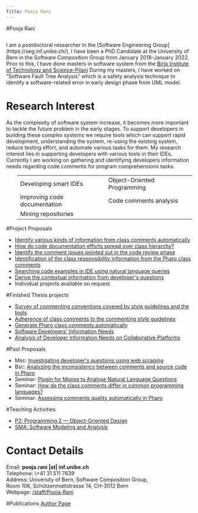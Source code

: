 ```yaml
---
Title: Pooja Rani
---
```

#Pooja Rani
<div class="contents column span-16"><p>I am a postdoctoral researcher in the [Software Engineering Group](https://seg.inf.unibe.ch/). I have been a PhD Candidate at the University of Bern in the Software Composition Group from January 2018-January 2022. Prior to this, I have done masters in software system from the 
    <a title="http://www.bits-pilani.ac.in” class=" external" href=" http://www.bits-pilani.ac.in">Birla Institute of Technology and Science-Pilani</a>
                                                                                                     During my masters, I have worked on “Software Fault Tree Analysis” which is a safety analysis technique to identify a software-related error in early design phase from UML model.</p>
<h1> Research Interest </h1>
<p>
As the complexity of software system increase, it becomes more important to tackle the future problem in the early stages.  To support developers in building these complex systems we require tools which can support rapid development, understanding the system, re-using the existing system, reduce testing effort, and automate various tasks for them. My research interest lies in supporting developers with various tools in their IDEs. 
Currently I am working on gathering and identifying developers information needs regarding code comments for program comprehensions tasks.
</p><div style="padding-left: 30px;"><p></p><table><tbody><tr><td>Developing smart IDEs</td><td> Object-Oriented Programming</td></tr><tr><td>Improving code documentation </td><td>Code comments analysis</td></tr><tr><td>Mining repositories</td></tr>
</tbody></table><p></p></div>                                        
                                                                                                <p></p>

#Project Proposals

-  [Identify various kinds of information from class comments automatically](/wiki/projects/mastersbachelorsprojects/Identify-information-types-from-class-comments-automatically)
-  [How do code documentation efforts spread over class hierarchy?](/wiki/projects/mastersbachelorsprojects/How-code-documentation-efforts-spread-over-hierarchy?)
-  [Identify the comment issues pointed out in the code review phase](/wiki/projects/mastersbachelorsprojects/Identify-comments-related-issues-in-code-review)
-  [Identification of the class responsibility information from the Pharo class comments](/wiki/projects/mastersbachelorsprojects/Identification-of-the-class-responsibilty-information-from-the-Pharo-class-comment)
-  [Searching code examples in IDE using natural language queries](/wiki/projects/mastersbachelorsprojects/Searching-code-examples-in-IDE)
-  [Derive the contextual information from developer's questions](/wiki/projects/mastersbachelorsprojects/Derive-the-context)
-  Individual projects available on request.

#Finished Thesis projects

- [Survey of commenting conventions covered by style guidelines and the tools](/wiki/projects/mastersbachelorsprojects/Commenting-conventions-in-style-guidelines-style-checkers)
-  [Adherence of class comments to the commenting style guidelines](/wiki/projects/mastersbachelorsprojects/Adherence-of-class-comments-style-guidelines)
-  [ Generate Pharo class comments automatically](/wiki/projects/mastersbachelorsprojects/Automatically-generate-Pharo-class-comments)
-  [Software Developers' Information Needs](/archive/projects/Rich19a.pdf)
-  [Analysis of Developer Information Needs on Collaborative Platforms](/archive/masters/Birr20a.pdf)

#Past Proposals

-  Msc: [Investigating developer's questions using web scraping](/wiki/projects/mastersbachelorsprojects/Investigating-developer___s-questions-using-web-scraping)
-  Bsc: [Analyzing the inconsistency between comments and source code in Pharo](/wiki/projects/mastersbachelorsprojects/Analyzing-the-inconsistency-between-comments-and-source-code-in-Pharo)
-  Seminar: [Plugin for Moose to Analyse Natural Language Questions](/wiki/projects/archive/Moose-plugin-for-nlp)
-  Seminar: [How do the class comments differ in common programming languages?](/wiki/projects/mastersbachelorsprojects/How-class-comments-differ-in-common-programming-languages?)
-  Seminar: [Assessing comments quality automatically  in Pharo](/wiki/projects/mastersbachelorsprojects/Assess-quality-of-pharo-comments)


#Teaching Activities

-  [P2: Programming 2 &mdash; Object-Oriented Design](/teaching/p2)
-  [SMA: Software Modeling and Analysis](/teaching/sma)

<h1> Contact Details</h1>
<dl><dt> Email: <strong>pooja.rani |at| inf.unibe.ch</strong></dt><dt> Telephone: \+41 31 511 7639</dt><dt> Address: University of Bern, Software Composition Group,<br /> Room 106, Schützenmattstrasse 14, CH-3012 Bern</dt><dt> Webpage: <a title="/staff/Pooja-Rani" class="external" href="/staff/Pooja-Rani">/staff/Pooja-Rani</a></dt></dl>
                                                                                                
#Publications
[Author Page](%assets_url%/scgbib/?query=Pooja+Rani&filter=Year)                                                             
</div>
